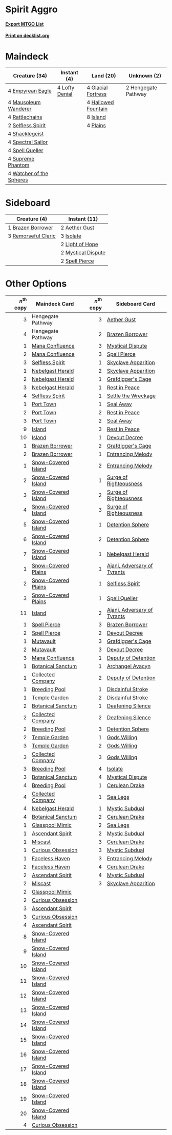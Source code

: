# Spirit Aggro

#### [Export MTGO List](../collection/Spirit%20Aggro/Spirit%20Aggro.txt)
#### [Print on decklist.org](http://decklist.org/?deckmain=4%09Empyrean%20Eagle%0A4%09Glacial%20Fortress%0A4%09Hallowed%20Fountain%0A2%09Hengegate%20Pathway%0A8%09Island%0A4%09Lofty%20Denial%0A4%09Mausoleum%20Wanderer%0A4%09Plains%0A4%09Rattlechains%0A2%09Selfless%20Spirit%0A4%09Shacklegeist%0A4%09Spectral%20Sailor%0A4%09Spell%20Queller%0A4%09Supreme%20Phantom%0A4%09Watcher%20of%20the%20Spheres&deckside=2%09Aether%20Gust%0A1%09Brazen%20Borrower%0A3%09Isolate%0A2%09Light%20of%20Hope%0A2%09Mystical%20Dispute%0A3%09Remorseful%20Cleric%0A2%09Spell%20Pierce)
# Maindeck

|                                           Creature (34)                                           |                                       Instant (4)                                       |                                          Land (20)                                          |    Unknown (2)    |
|---------------------------------------------------------------------------------------------------|-----------------------------------------------------------------------------------------|---------------------------------------------------------------------------------------------|-------------------|
|4 [Empyrean Eagle](http://gatherer.wizards.com/Pages/Card/Details.aspx?multiverseid=466962)        |4 [Lofty Denial](http://gatherer.wizards.com/Pages/Card/Details.aspx?multiverseid=485379)|4 [Glacial Fortress](http://gatherer.wizards.com/Pages/Card/Details.aspx?multiverseid=190562)|2 Hengegate Pathway|
|4 [Mausoleum Wanderer](http://gatherer.wizards.com/Pages/Card/Details.aspx?multiverseid=414364)    |                                                                                         |4 [Hallowed Fountain](http://gatherer.wizards.com/Pages/Card/Details.aspx?multiverseid=97071)|                   |
|4 [Rattlechains](http://gatherer.wizards.com/Pages/Card/Details.aspx?multiverseid=409824)          |                                                                                         |8 [Island](http://gatherer.wizards.com/Pages/Card/Details.aspx?multiverseid=439857)          |                   |
|2 [Selfless Spirit](http://gatherer.wizards.com/Pages/Card/Details.aspx?multiverseid=414332)       |                                                                                         |4 [Plains](http://gatherer.wizards.com/Pages/Card/Details.aspx?multiverseid=439856)          |                   |
|4 [Shacklegeist](http://gatherer.wizards.com/Pages/Card/Details.aspx?multiverseid=488252)          |                                                                                         |                                                                                             |                   |
|4 [Spectral Sailor](http://gatherer.wizards.com/Pages/Card/Details.aspx?multiverseid=466830)       |                                                                                         |                                                                                             |                   |
|4 [Spell Queller](http://gatherer.wizards.com/Pages/Card/Details.aspx?multiverseid=414494)         |                                                                                         |                                                                                             |                   |
|4 [Supreme Phantom](http://gatherer.wizards.com/Pages/Card/Details.aspx?multiverseid=447212)       |                                                                                         |                                                                                             |                   |
|4 [Watcher of the Spheres](http://gatherer.wizards.com/Pages/Card/Details.aspx?multiverseid=485550)|                                                                                         |                                                                                             |                   |


# Sideboard

|                                         Creature (4)                                         |                                        Instant (11)                                         |
|----------------------------------------------------------------------------------------------|---------------------------------------------------------------------------------------------|
|1 [Brazen Borrower](http://gatherer.wizards.com/Pages/Card/Details.aspx?multiverseid=473001)  |2 [Aether Gust](http://gatherer.wizards.com/Pages/Card/Details.aspx?multiverseid=466796)     |
|3 [Remorseful Cleric](http://gatherer.wizards.com/Pages/Card/Details.aspx?multiverseid=447169)|3 [Isolate](http://gatherer.wizards.com/Pages/Card/Details.aspx?multiverseid=447153)         |
|                                                                                              |2 [Light of Hope](http://gatherer.wizards.com/Pages/Card/Details.aspx?multiverseid=479540)   |
|                                                                                              |2 [Mystical Dispute](http://gatherer.wizards.com/Pages/Card/Details.aspx?multiverseid=473020)|
|                                                                                              |2 [Spell Pierce](http://gatherer.wizards.com/Pages/Card/Details.aspx?multiverseid=425876)    |


# Other Options

|*n*<sup>th</sup> copy|                                        Maindeck Card                                         |*n*<sup>th</sup> copy|                                            Sideboard Card                                            |
|--------------------:|----------------------------------------------------------------------------------------------|--------------------:|------------------------------------------------------------------------------------------------------|
|                    3|Hengegate Pathway                                                                             |                    3|[Aether Gust](http://gatherer.wizards.com/Pages/Card/Details.aspx?multiverseid=466796)                |
|                    4|Hengegate Pathway                                                                             |                    2|[Brazen Borrower](http://gatherer.wizards.com/Pages/Card/Details.aspx?multiverseid=473001)            |
|                    1|[Mana Confluence](http://gatherer.wizards.com/Pages/Card/Details.aspx?multiverseid=409573)    |                    3|[Mystical Dispute](http://gatherer.wizards.com/Pages/Card/Details.aspx?multiverseid=473020)           |
|                    2|[Mana Confluence](http://gatherer.wizards.com/Pages/Card/Details.aspx?multiverseid=409573)    |                    3|[Spell Pierce](http://gatherer.wizards.com/Pages/Card/Details.aspx?multiverseid=425876)               |
|                    3|[Selfless Spirit](http://gatherer.wizards.com/Pages/Card/Details.aspx?multiverseid=414332)    |                    1|[Skyclave Apparition](http://gatherer.wizards.com/Pages/Card/Details.aspx?multiverseid=495603)        |
|                    1|[Nebelgast Herald](http://gatherer.wizards.com/Pages/Card/Details.aspx?multiverseid=414366)   |                    2|[Skyclave Apparition](http://gatherer.wizards.com/Pages/Card/Details.aspx?multiverseid=495603)        |
|                    2|[Nebelgast Herald](http://gatherer.wizards.com/Pages/Card/Details.aspx?multiverseid=414366)   |                    1|[Grafdigger's Cage](http://gatherer.wizards.com/Pages/Card/Details.aspx?multiverseid=278452)          |
|                    3|[Nebelgast Herald](http://gatherer.wizards.com/Pages/Card/Details.aspx?multiverseid=414366)   |                    1|[Rest in Peace](http://gatherer.wizards.com/Pages/Card/Details.aspx?multiverseid=442021)              |
|                    4|[Selfless Spirit](http://gatherer.wizards.com/Pages/Card/Details.aspx?multiverseid=414332)    |                    1|[Settle the Wreckage](http://gatherer.wizards.com/Pages/Card/Details.aspx?multiverseid=435186)        |
|                    1|[Port Town](http://gatherer.wizards.com/Pages/Card/Details.aspx?multiverseid=410046)          |                    1|[Seal Away](http://gatherer.wizards.com/Pages/Card/Details.aspx?multiverseid=442919)                  |
|                    2|[Port Town](http://gatherer.wizards.com/Pages/Card/Details.aspx?multiverseid=410046)          |                    2|[Rest in Peace](http://gatherer.wizards.com/Pages/Card/Details.aspx?multiverseid=442021)              |
|                    3|[Port Town](http://gatherer.wizards.com/Pages/Card/Details.aspx?multiverseid=410046)          |                    2|[Seal Away](http://gatherer.wizards.com/Pages/Card/Details.aspx?multiverseid=442919)                  |
|                    9|[Island](http://gatherer.wizards.com/Pages/Card/Details.aspx?multiverseid=439857)             |                    3|[Rest in Peace](http://gatherer.wizards.com/Pages/Card/Details.aspx?multiverseid=442021)              |
|                   10|[Island](http://gatherer.wizards.com/Pages/Card/Details.aspx?multiverseid=439857)             |                    1|[Devout Decree](http://gatherer.wizards.com/Pages/Card/Details.aspx?multiverseid=466767)              |
|                    1|[Brazen Borrower](http://gatherer.wizards.com/Pages/Card/Details.aspx?multiverseid=473001)    |                    2|[Grafdigger's Cage](http://gatherer.wizards.com/Pages/Card/Details.aspx?multiverseid=278452)          |
|                    2|[Brazen Borrower](http://gatherer.wizards.com/Pages/Card/Details.aspx?multiverseid=473001)    |                    1|[Entrancing Melody](http://gatherer.wizards.com/Pages/Card/Details.aspx?multiverseid=435207)          |
|                    1|[Snow-Covered Island](http://gatherer.wizards.com/Pages/Card/Details.aspx?multiverseid=121130)|                    2|[Entrancing Melody](http://gatherer.wizards.com/Pages/Card/Details.aspx?multiverseid=435207)          |
|                    2|[Snow-Covered Island](http://gatherer.wizards.com/Pages/Card/Details.aspx?multiverseid=121130)|                    1|[Surge of Righteousness](http://gatherer.wizards.com/Pages/Card/Details.aspx?multiverseid=394720)     |
|                    3|[Snow-Covered Island](http://gatherer.wizards.com/Pages/Card/Details.aspx?multiverseid=121130)|                    2|[Surge of Righteousness](http://gatherer.wizards.com/Pages/Card/Details.aspx?multiverseid=394720)     |
|                    4|[Snow-Covered Island](http://gatherer.wizards.com/Pages/Card/Details.aspx?multiverseid=121130)|                    3|[Surge of Righteousness](http://gatherer.wizards.com/Pages/Card/Details.aspx?multiverseid=394720)     |
|                    5|[Snow-Covered Island](http://gatherer.wizards.com/Pages/Card/Details.aspx?multiverseid=121130)|                    1|[Detention Sphere](http://gatherer.wizards.com/Pages/Card/Details.aspx?multiverseid=460139)           |
|                    6|[Snow-Covered Island](http://gatherer.wizards.com/Pages/Card/Details.aspx?multiverseid=121130)|                    2|[Detention Sphere](http://gatherer.wizards.com/Pages/Card/Details.aspx?multiverseid=460139)           |
|                    7|[Snow-Covered Island](http://gatherer.wizards.com/Pages/Card/Details.aspx?multiverseid=121130)|                    1|[Nebelgast Herald](http://gatherer.wizards.com/Pages/Card/Details.aspx?multiverseid=414366)           |
|                    1|[Snow-Covered Plains](http://gatherer.wizards.com/Pages/Card/Details.aspx?multiverseid=121267)|                    1|[Ajani, Adversary of Tyrants](http://gatherer.wizards.com/Pages/Card/Details.aspx?multiverseid=447139)|
|                    2|[Snow-Covered Plains](http://gatherer.wizards.com/Pages/Card/Details.aspx?multiverseid=121267)|                    1|[Selfless Spirit](http://gatherer.wizards.com/Pages/Card/Details.aspx?multiverseid=414332)            |
|                    3|[Snow-Covered Plains](http://gatherer.wizards.com/Pages/Card/Details.aspx?multiverseid=121267)|                    1|[Spell Queller](http://gatherer.wizards.com/Pages/Card/Details.aspx?multiverseid=414494)              |
|                   11|[Island](http://gatherer.wizards.com/Pages/Card/Details.aspx?multiverseid=439857)             |                    2|[Ajani, Adversary of Tyrants](http://gatherer.wizards.com/Pages/Card/Details.aspx?multiverseid=447139)|
|                    1|[Spell Pierce](http://gatherer.wizards.com/Pages/Card/Details.aspx?multiverseid=425876)       |                    3|[Brazen Borrower](http://gatherer.wizards.com/Pages/Card/Details.aspx?multiverseid=473001)            |
|                    2|[Spell Pierce](http://gatherer.wizards.com/Pages/Card/Details.aspx?multiverseid=425876)       |                    2|[Devout Decree](http://gatherer.wizards.com/Pages/Card/Details.aspx?multiverseid=466767)              |
|                    1|[Mutavault](http://gatherer.wizards.com/Pages/Card/Details.aspx?multiverseid=370733)          |                    3|[Grafdigger's Cage](http://gatherer.wizards.com/Pages/Card/Details.aspx?multiverseid=278452)          |
|                    2|[Mutavault](http://gatherer.wizards.com/Pages/Card/Details.aspx?multiverseid=370733)          |                    3|[Devout Decree](http://gatherer.wizards.com/Pages/Card/Details.aspx?multiverseid=466767)              |
|                    3|[Mana Confluence](http://gatherer.wizards.com/Pages/Card/Details.aspx?multiverseid=409573)    |                    1|[Deputy of Detention](http://gatherer.wizards.com/Pages/Card/Details.aspx?multiverseid=457309)        |
|                    1|[Botanical Sanctum](http://gatherer.wizards.com/Pages/Card/Details.aspx?multiverseid=417817)  |                    1|[Archangel Avacyn](http://gatherer.wizards.com/Pages/Card/Details.aspx?multiverseid=409741)           |
|                    1|[Collected Company](http://gatherer.wizards.com/Pages/Card/Details.aspx?multiverseid=394519)  |                    2|[Deputy of Detention](http://gatherer.wizards.com/Pages/Card/Details.aspx?multiverseid=457309)        |
|                    1|[Breeding Pool](http://gatherer.wizards.com/Pages/Card/Details.aspx?multiverseid=97088)       |                    1|[Disdainful Stroke](http://gatherer.wizards.com/Pages/Card/Details.aspx?multiverseid=420705)          |
|                    1|[Temple Garden](http://gatherer.wizards.com/Pages/Card/Details.aspx?multiverseid=405112)      |                    2|[Disdainful Stroke](http://gatherer.wizards.com/Pages/Card/Details.aspx?multiverseid=420705)          |
|                    2|[Botanical Sanctum](http://gatherer.wizards.com/Pages/Card/Details.aspx?multiverseid=417817)  |                    1|[Deafening Silence](http://gatherer.wizards.com/Pages/Card/Details.aspx?multiverseid=472972)          |
|                    2|[Collected Company](http://gatherer.wizards.com/Pages/Card/Details.aspx?multiverseid=394519)  |                    2|[Deafening Silence](http://gatherer.wizards.com/Pages/Card/Details.aspx?multiverseid=472972)          |
|                    2|[Breeding Pool](http://gatherer.wizards.com/Pages/Card/Details.aspx?multiverseid=97088)       |                    3|[Detention Sphere](http://gatherer.wizards.com/Pages/Card/Details.aspx?multiverseid=460139)           |
|                    2|[Temple Garden](http://gatherer.wizards.com/Pages/Card/Details.aspx?multiverseid=405112)      |                    1|[Gods Willing](http://gatherer.wizards.com/Pages/Card/Details.aspx?multiverseid=442005)               |
|                    3|[Temple Garden](http://gatherer.wizards.com/Pages/Card/Details.aspx?multiverseid=405112)      |                    2|[Gods Willing](http://gatherer.wizards.com/Pages/Card/Details.aspx?multiverseid=442005)               |
|                    3|[Collected Company](http://gatherer.wizards.com/Pages/Card/Details.aspx?multiverseid=394519)  |                    3|[Gods Willing](http://gatherer.wizards.com/Pages/Card/Details.aspx?multiverseid=442005)               |
|                    3|[Breeding Pool](http://gatherer.wizards.com/Pages/Card/Details.aspx?multiverseid=97088)       |                    4|[Isolate](http://gatherer.wizards.com/Pages/Card/Details.aspx?multiverseid=447153)                    |
|                    3|[Botanical Sanctum](http://gatherer.wizards.com/Pages/Card/Details.aspx?multiverseid=417817)  |                    4|[Mystical Dispute](http://gatherer.wizards.com/Pages/Card/Details.aspx?multiverseid=473020)           |
|                    4|[Breeding Pool](http://gatherer.wizards.com/Pages/Card/Details.aspx?multiverseid=97088)       |                    1|[Cerulean Drake](http://gatherer.wizards.com/Pages/Card/Details.aspx?multiverseid=466807)             |
|                    4|[Collected Company](http://gatherer.wizards.com/Pages/Card/Details.aspx?multiverseid=394519)  |                    1|[Sea Legs](http://gatherer.wizards.com/Pages/Card/Details.aspx?multiverseid=439707)                   |
|                    4|[Nebelgast Herald](http://gatherer.wizards.com/Pages/Card/Details.aspx?multiverseid=414366)   |                    1|[Mystic Subdual](http://gatherer.wizards.com/Pages/Card/Details.aspx?multiverseid=479577)             |
|                    4|[Botanical Sanctum](http://gatherer.wizards.com/Pages/Card/Details.aspx?multiverseid=417817)  |                    2|[Cerulean Drake](http://gatherer.wizards.com/Pages/Card/Details.aspx?multiverseid=466807)             |
|                    1|[Glasspool Mimic](http://gatherer.wizards.com/Pages/Card/Details.aspx?multiverseid=491688)    |                    2|[Sea Legs](http://gatherer.wizards.com/Pages/Card/Details.aspx?multiverseid=439707)                   |
|                    1|[Ascendant Spirit](http://gatherer.wizards.com/Pages/Card/Details.aspx?multiverseid=503650)   |                    2|[Mystic Subdual](http://gatherer.wizards.com/Pages/Card/Details.aspx?multiverseid=479577)             |
|                    1|[Miscast](http://gatherer.wizards.com/Pages/Card/Details.aspx?multiverseid=485380)            |                    3|[Cerulean Drake](http://gatherer.wizards.com/Pages/Card/Details.aspx?multiverseid=466807)             |
|                    1|[Curious Obsession](http://gatherer.wizards.com/Pages/Card/Details.aspx?multiverseid=439692)  |                    3|[Mystic Subdual](http://gatherer.wizards.com/Pages/Card/Details.aspx?multiverseid=479577)             |
|                    1|[Faceless Haven](http://gatherer.wizards.com/Pages/Card/Details.aspx?multiverseid=503874)     |                    3|[Entrancing Melody](http://gatherer.wizards.com/Pages/Card/Details.aspx?multiverseid=435207)          |
|                    2|[Faceless Haven](http://gatherer.wizards.com/Pages/Card/Details.aspx?multiverseid=503874)     |                    4|[Cerulean Drake](http://gatherer.wizards.com/Pages/Card/Details.aspx?multiverseid=466807)             |
|                    2|[Ascendant Spirit](http://gatherer.wizards.com/Pages/Card/Details.aspx?multiverseid=503650)   |                    4|[Mystic Subdual](http://gatherer.wizards.com/Pages/Card/Details.aspx?multiverseid=479577)             |
|                    2|[Miscast](http://gatherer.wizards.com/Pages/Card/Details.aspx?multiverseid=485380)            |                    3|[Skyclave Apparition](http://gatherer.wizards.com/Pages/Card/Details.aspx?multiverseid=495603)        |
|                    2|[Glasspool Mimic](http://gatherer.wizards.com/Pages/Card/Details.aspx?multiverseid=491688)    |                     |                                                                                                      |
|                    2|[Curious Obsession](http://gatherer.wizards.com/Pages/Card/Details.aspx?multiverseid=439692)  |                     |                                                                                                      |
|                    3|[Ascendant Spirit](http://gatherer.wizards.com/Pages/Card/Details.aspx?multiverseid=503650)   |                     |                                                                                                      |
|                    3|[Curious Obsession](http://gatherer.wizards.com/Pages/Card/Details.aspx?multiverseid=439692)  |                     |                                                                                                      |
|                    4|[Ascendant Spirit](http://gatherer.wizards.com/Pages/Card/Details.aspx?multiverseid=503650)   |                     |                                                                                                      |
|                    8|[Snow-Covered Island](http://gatherer.wizards.com/Pages/Card/Details.aspx?multiverseid=121130)|                     |                                                                                                      |
|                    9|[Snow-Covered Island](http://gatherer.wizards.com/Pages/Card/Details.aspx?multiverseid=121130)|                     |                                                                                                      |
|                   10|[Snow-Covered Island](http://gatherer.wizards.com/Pages/Card/Details.aspx?multiverseid=121130)|                     |                                                                                                      |
|                   11|[Snow-Covered Island](http://gatherer.wizards.com/Pages/Card/Details.aspx?multiverseid=121130)|                     |                                                                                                      |
|                   12|[Snow-Covered Island](http://gatherer.wizards.com/Pages/Card/Details.aspx?multiverseid=121130)|                     |                                                                                                      |
|                   13|[Snow-Covered Island](http://gatherer.wizards.com/Pages/Card/Details.aspx?multiverseid=121130)|                     |                                                                                                      |
|                   14|[Snow-Covered Island](http://gatherer.wizards.com/Pages/Card/Details.aspx?multiverseid=121130)|                     |                                                                                                      |
|                   15|[Snow-Covered Island](http://gatherer.wizards.com/Pages/Card/Details.aspx?multiverseid=121130)|                     |                                                                                                      |
|                   16|[Snow-Covered Island](http://gatherer.wizards.com/Pages/Card/Details.aspx?multiverseid=121130)|                     |                                                                                                      |
|                   17|[Snow-Covered Island](http://gatherer.wizards.com/Pages/Card/Details.aspx?multiverseid=121130)|                     |                                                                                                      |
|                   18|[Snow-Covered Island](http://gatherer.wizards.com/Pages/Card/Details.aspx?multiverseid=121130)|                     |                                                                                                      |
|                   19|[Snow-Covered Island](http://gatherer.wizards.com/Pages/Card/Details.aspx?multiverseid=121130)|                     |                                                                                                      |
|                   20|[Snow-Covered Island](http://gatherer.wizards.com/Pages/Card/Details.aspx?multiverseid=121130)|                     |                                                                                                      |
|                    4|[Curious Obsession](http://gatherer.wizards.com/Pages/Card/Details.aspx?multiverseid=439692)  |                     |                                                                                                      |

